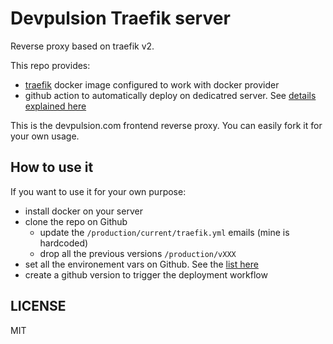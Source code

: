 # Devpulsion Traefik server

Reverse proxy based on traefik v2.

This repo provides:
- [traefik](https://docs.traefik.io/) docker image configured to work with docker provider
- github action to automatically deploy on dedicatred server. See [details explained here](./blob/master/.github/workflows/deploy.md)

This is the devpulsion.com frontend reverse proxy. You can easily fork it for your own usage.

## How to use it

If you want to use it for your own purpose: 

- install docker on your server
- clone the repo on Github
  - update the `/production/current/traefik.yml` emails (mine is hardcoded)
  - drop all the previous versions `/production/vXXX` 
- set all the environement vars on Github. See the [list here](./blob/master/.github/workflows/deploy.md)
- create a github version to trigger the deployment workflow

## LICENSE

MIT

